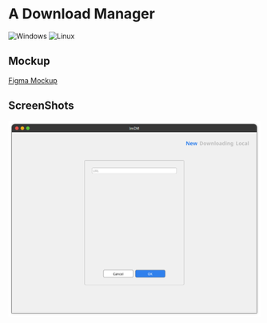 # A Download Manager

![Windows](https://github.com/maidamai0/ImDm/actions/workflows/windows.yml/badge.svg)
![Linux](https://github.com/maidamai0/ImDm/actions/workflows/linux.yml/badge.svg)

## Mockup

[Figma Mockup](https://www.figma.com/file/KIWoANaRHdPy0aw5hzBRNb/Downloader?node-id=0%3A1)

## ScreenShots

![linux](docs/screenshot_linux.png)
